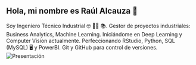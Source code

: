 ## Hola, mi nombre es Raúl Alcauza 👋
Soy Ingeniero Técnico Industrial 🤓 👨‍🏫 📚. 
Gestor de proyectos industriales: Business Analytics,  Machine Learning. Iniciándome en Deep Learning y Computer Vision actualmente. Perfeccionando RStudio, Python, SQL (MySQL)  🖥️ y PowerBI. Git y GitHub para control de versiones.
![Presentación](./raulalcauza/Captura.JPG)

<!--
**raulalcauza/raulalcauza** is a ✨ _special_ ✨ repository because its `README.md` (this file) appears on your GitHub profile.

Here are some ideas to get you started:

- 🔭 I’m currently working on ...
- 🌱 I’m currently learning ...
- 👯 I’m looking to collaborate on ...
- 🤔 I’m looking for help with ...
- 💬 Ask me about ...
- 📫 How to reach me: ...
- 😄 Pronouns: ...
- ⚡ Fun fact: ...
-->
